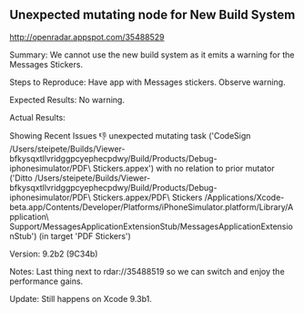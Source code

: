 ## Unexpected mutating node for New Build System

http://openradar.appspot.com/35488529

Summary:
We cannot use the new build system as it emits a warning for the Messages Stickers.

Steps to Reproduce:
Have app with Messages stickers. Observe warning.

Expected Results:
No warning.

Actual Results:

Showing Recent Issues
:-1: unexpected mutating task ('CodeSign /Users/steipete/Builds/Viewer-bfkysqxtllvridggpcyephecpdwy/Build/Products/Debug-iphonesimulator/PDF\ Stickers.appex') with no relation to prior mutator ('Ditto /Users/steipete/Builds/Viewer-bfkysqxtllvridggpcyephecpdwy/Build/Products/Debug-iphonesimulator/PDF\ Stickers.appex/PDF\ Stickers /Applications/Xcode-beta.app/Contents/Developer/Platforms/iPhoneSimulator.platform/Library/Application\ Support/MessagesApplicationExtensionStub/MessagesApplicationExtensionStub') (in target 'PDF Stickers')

Version:
9.2b2 (9C34b)

Notes:
Last thing next to rdar://35488519 so we can switch and enjoy the performance gains.

Update: Still happens on Xcode 9.3b1.
